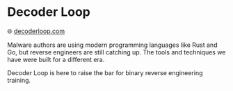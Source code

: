 # Decoder Loop

🌐 [decoderloop.com](https://decoderloop.com)

Malware authors are using modern programming languages like Rust and Go, but reverse engineers are still catching up. The tools and techniques we have were built for a different era.

Decoder Loop is here to raise the bar for binary reverse engineering training.
